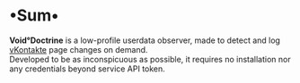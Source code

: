 # •Sum•
__Void°Doctrine__ is a low-profile userdata observer, made to detect and log [vKontakte](https://vk.com) page changes on demand.  
Developed to be as inconspicuous as possible, it requires no installation nor any credentials beyond service API token.  
